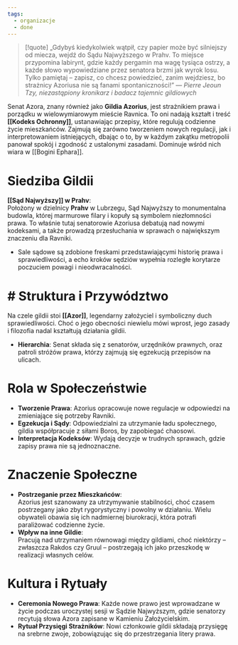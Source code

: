 ```yaml
---
tags:
  - organizacje
  - done
---
```

> [!quote] „Gdybyś kiedykolwiek wątpił, czy papier może być silniejszy od miecza, wejdź do Sądu Najwyższego w Prahv. To miejsce przypomina labirynt, gdzie każdy pergamin ma wagę tysiąca ostrzy, a każde słowo wypowiedziane przez senatora brzmi jak wyrok losu. Tylko pamiętaj – zapisz, co chcesz powiedzieć, zanim wejdziesz, bo strażnicy Azoriusa nie są fanami spontaniczności!”
>— _Pierre Jeoun Tzy, niezastąpiony kronikarz i badacz tajemnic gildiowych_

Senat Azora, znany również jako **Gildia Azorius**, jest strażnikiem prawa i porządku w wielowymiarowym mieście Ravnica. To oni nadają kształt i treść **[[Kodeks Ochronny]]**, ustanawiając przepisy, które regulują codzienne życie mieszkańców. Zajmują się zarówno tworzeniem nowych regulacji, jak i interpretowaniem istniejących, dbając o to, by w każdym zakątku metropolii panował spokój i zgodność z ustalonymi zasadami. Dominuje wśród nich wiara w [[Bogini Ephara]].
# Siedziba Gildii
**[[Sąd Najwyższy]] w Prahv**:  
Położony w dzielnicy **Prahv** w Lubrzegu, Sąd Najwyższy to monumentalna budowla, której marmurowe filary i kopuły są symbolem niezłomności prawa. To właśnie tutaj senatorowie Azoriusa debatują nad nowymi kodeksami, a także prowadzą przesłuchania w sprawach o największym znaczeniu dla Ravniki.
- Sale sądowe są zdobione freskami przedstawiającymi historię prawa i sprawiedliwości, a echo kroków sędziów wypełnia rozległe korytarze poczuciem powagi i nieodwracalności.
# # **Struktura i Przywództwo**
Na czele gildii stoi **[[Azor]]**, legendarny założyciel i symboliczny duch sprawiedliwości. Choć o jego obecności niewielu mówi wprost, jego zasady i filozofia nadal kształtują działania gildii.
- **Hierarchia**: Senat składa się z senatorów, urzędników prawnych, oraz patroli stróżów prawa, którzy zajmują się egzekucją przepisów na ulicach.
# Rola w Społeczeństwie
- **Tworzenie Prawa**: Azorius opracowuje nowe regulacje w odpowiedzi na zmieniające się potrzeby Ravniki.
- **Egzekucja i Sądy**: Odpowiedzialni za utrzymanie ładu społecznego, gildia współpracuje z siłami Boros, by zapobiegać chaosowi.
- **Interpretacja Kodeksów**: Wydają decyzje w trudnych sprawach, gdzie zapisy prawa nie są jednoznaczne.
# Znaczenie Społeczne
- **Postrzeganie przez Mieszkańców**:  
    Azorius jest szanowany za utrzymywanie stabilności, choć czasem postrzegany jako zbyt rygorystyczny i powolny w działaniu. Wielu obywateli obawia się ich nadmiernej biurokracji, która potrafi paraliżować codzienne życie.
- **Wpływ na inne Gildie**:  
    Pracują nad utrzymaniem równowagi między gildiami, choć niektórzy – zwłaszcza Rakdos czy Gruul – postrzegają ich jako przeszkodę w realizacji własnych celów.
# Kultura i Rytuały
- **Ceremonia Nowego Prawa**: Każde nowe prawo jest wprowadzane w życie podczas uroczystej sesji w Sądzie Najwyższym, gdzie senatorzy recytują słowa Azora zapisane w Kamieniu Założycielskim.
- **Rytuał Przysięgi Strażników**: Nowi członkowie gildii składają przysięgę na srebrne zwoje, zobowiązując się do przestrzegania litery prawa.
